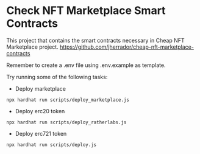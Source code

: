 # Check NFT Marketplace Smart Contracts

This project that contains the smart contracts necessary in Cheap NFT Marketplace project.
https://github.com/jherrador/cheap-nft-marketplace-contracts

Remember to create a .env file using .env.example as template.

Try running some of the following tasks:

- Deploy marketplace
```shell
npx hardhat run scripts/deploy_marketplace.js
```

- Deploy erc20 token
```shell
npx hardhat run scripts/deploy_ratherlabs.js
```

- Deploy erc721 token
```shell
npx hardhat run scripts/deploy.js
```
